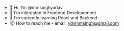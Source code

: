 - 👋 Hi, I’m @mmsinghyadav
- 👀 I’m interested in Frontend Developement
- 🌱 I’m currently learning React and Backend
- 📫 How to reach me - email: ydvmmsingh@gmail.com

<!---
mmsinghyadav/mmsinghyadav is a ✨ special ✨ repository because its `README.md` (this file) appears on your GitHub profile.
You can click the Preview link to take a look at your changes.
--->
